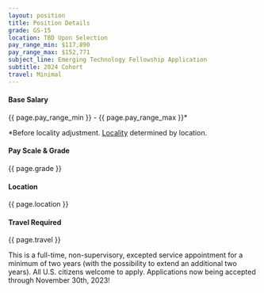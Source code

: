```yaml
---
layout: position
title: Position Details
grade: GS-15
location: TBD Upon Selection
pay_range_min: $117,890
pay_range_max: $152,771
subject_line: Emerging Technology Fellowship Application
subtitle: 2024 Cohort
travel: Minimal
---
```


<div class="flex-container">
  <div class="col-4">
    <h4 class="margin-0">Base Salary</h4>
    <p class="margin-0">{{ page.pay_range_min }} - {{ page.pay_range_max }}*</p>
    <p class="font-sm margin-0">*Before locality adjustment. <a href="https://www.opm.gov/policy-data-oversight/pay-leave/salaries-wages/2022/general-schedule/" target="_blank">Locality</a> determined by location.</p>
  </div>
  <div class="col-4">
    <h4 class="margin-0">Pay Scale & Grade</h4>
    <p class="margin-0">{{ page.grade }}</p>
  </div>
  <div class="col-4">
    <h4 class="margin-0">Location</h4>
    <p class="margin-0">{{ page.location }}</p>
  </div>
  <div class="col-4">
    <h4 class="margin-0">Travel Required</h4>
    <p class="margin-0">{{ page.travel }}</p>
  </div>
</div>

<p class="margin-bottom-0">
  This is a full-time, non-supervisory, excepted service appointment for a minimum of two years (with the possibility to extend an additional two years).
  All U.S. citizens welcome to apply. Applications now being accepted through November 30th, 2023!
</p>

